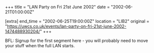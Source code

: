 +++
title = "LAN Party on Fri 21st June 2002"
date = "2002-06-21T01:00:00Z"

[extra]
end_time = "2002-06-25T19:00:00Z"
location = "LIB2"
original = "https://uwcs.co.uk/events/lan-party-on-fri-21st-june-2002-1474488930204/"
+++

BFL: Signup for the first segment here - you will probably need to move your stuff when the full LAN starts.

